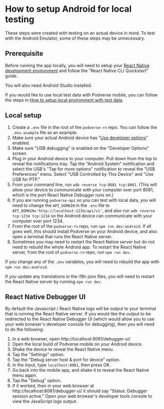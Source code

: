 # How to setup Android for local testing

These steps were created with testing on an actual device in mind. To test with the Android Emulator, some of these steps may be unnecessary.

## Prerequisite

Before running the app locally, you will need to setup your [React Native development environment](https://reactnative.dev/docs/environment-setup) and follow the "React Native CLI Quickstart" guide.

You will also need Android Studio installed.

If you would like to use local test data with Podverse mobile, you can follow the steps in [How to setup local environment with test data](https://github.com/podverse/podverse-ops/blob/master/docs/how-to-setup-local-environment-with-test-data.md).

## Local setup

1. Create a `.env` file in the root of the `podverse-rn` repo. You can follow the `.env.example` file as an example.
2. Make sure your actual Android device has "[Use developer options](https://developer.android.com/studio/debug/dev-options)" enabled.
3. Make sure "USB debugging" is enabled on the "Developer Options" screen.
4. Plug in your Android device to your computer. Pull down from the top to reveal the notifications tray. Tap the "Android System" notification and select the USB's "Tap for more options" notification to reveal the "USB Preferences" menu. Select "USB Controlled by This Device" and "Use USB for PTP."
5. From your command line, run `adb reverse tcp:8081 tcp:8081`. (This will allow your device to communicate with your computer over port 8081, which is the port React Native Debugger runs on.)
6. If you are running `podverse-api` so you can test with local data, you will need to change the `API_DOMAIN` in the `.env` file to `API_DOMAIN='http://localhost:1234/api/v1'`, and also run `adb reverse tcp:1234 tcp:1234` so the Android device can communicate with your computer over port 1234.
7. From the root of the `podverse-rn` repo, run `npm run dev:android`. If all goes well, this should install Podverse on your Android device, and also open a terminal that runs the React Native server.
8. Sometimes you may need to restart the React Native server but do not need to rebuild the whole Android app. To restart the React Native server, from the root of `podverse-rn` repo, run `npm run dev`.

If you change any of the `.env` variables, you will need to rebuild the app with `npm run dev:android`.

If you update any translations in the i18n json files, you will need to restart the React Native server by running `npm run dev`.

## React Native Debugger UI

By default the Javascript / React Native logs will be output to your terminal that is running the React Native server. If you would like the output to be redirected to the React Native Debugger UI (which would allow you to use your web browser's developer console for debugging), then you will need to do the following:

1. In a web browser, open http://localhost:8081/debugger-ui/
2. Open the local build of Podverse mobile on your Android device.
3. Shake the device to reveal the React Native menu.
4. Tap the "Settings" option.
5. Tap the "Debug server host & port for device" option.
6. In the input, type `localhost:8081`, then press OK.
7. Go back into the mobile app, and shake it to reveal the React Native menu again.
8. Tap the "Debug" option.
9. If it worked, then in your web browser at http://localhost:8081/debugger-ui/ it should say "Status: Debugger session active." Open your web browser's developer tools console to view the JavaScript logs output.

